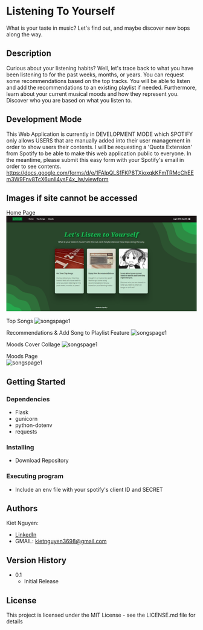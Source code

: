 # Listening To Yourself 

What is your taste in music? Let's find out, and maybe discover new bops along the way.

## Description

Curious about your listening habits? Well, let's trace back to what you have been listening to for the past weeks, months, or years. You can request some recommendations based on the top tracks. You will be able to listen and add the recommendations to an existing playlist if needed. Furthermore, learn about your current musical moods and how they represent you. Discover who you are based on what you listen to.

## Development Mode

This Web Application is currently in DEVELOPMENT MODE which SPOTIFY only allows USERS that are manually added into their user management in order to show users their contents. I will be requesting a 'Quota Extension' from Spotify to be able to make this web application public to everyone. In the meantime, please submit this easy form with your Spotify's email in order to see contents. https://docs.google.com/forms/d/e/1FAIpQLSfFKP8TXioxqkKFmTRMcChEEm3W9Fnv8TcX6unll4ysF4x_Iw/viewform

## Images if site cannot be accessed

Home Page
![homepage](https://github.com/kietn20/Listening-To-Yourself-REACT/blob/main/client/src/assets/LTYreactHomepage.png)

Top Songs
![songspage1](https://github.com/kietn20/Listening-to-Yourself/blob/main/static/docs/images/songpage1.png?raw=true)

Recommendations & Add Song to Playlist Feature
![songspage1](https://github.com/kietn20/Listening-to-Yourself/blob/main/static/docs/images/songpage2.png?raw=true)

Moods Cover Collage
![songspage1](https://github.com/kietn20/Listening-to-Yourself/blob/main/static/docs/images/moodpage1.png?raw=true)

Moods Page <br />
![songspage1](https://github.com/kietn20/Listening-to-Yourself/blob/main/static/docs/images/moodpage2.png?raw=true)

## Getting Started

### Dependencies

* Flask
* gunicorn
* python-dotenv
* requests

### Installing

* Download Repository 

### Executing program

* Include an env file with your spotify's client ID and SECRET

## Authors
  
Kiet Nguyen: 
* [LinkedIn](https://www.linkedin.com/in/kiet-nguyen-232458276/) 
* GMAIL: kietnguyen3698@gmail.com

## Version History
* 0.1
    * Initial Release

## License

This project is licensed under the MIT License - see the LICENSE.md file for details
